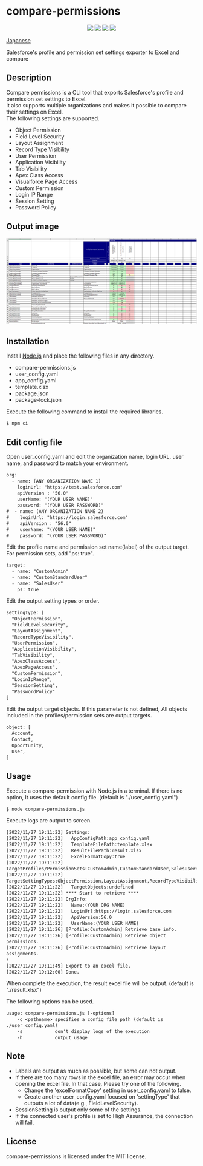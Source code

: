 # compare-permissions
<p align="center">
  <img src="https://img.shields.io/badge/Salesforce-00a1e0.svg">
  <img src="https://img.shields.io/badge/JavaScript-yellow.svg?logo=JavaScript&logoColor=white">
  <img src="https://img.shields.io/badge/NodeJS-339933.svg?logo=Node.js&logoColor=white">
  <img src="https://img.shields.io/badge/license-MIT-blue.svg">
</p>

[Japanese](./README-ja.md)  

Salesforce's profile and permission set settings exporter to Excel and compare
## Description
Compare permissions is a CLI tool that exports Salesforce's profile and permission set settings to Excel.  
It also supports multiple organizations and makes it possible to compare their settings on Excel.  
The following settings are supported.

* Object Permission
* Field Level Security
* Layout Assignment
* Record Type Visibility
* User Permission
* Application Visibility
* Tab Visibility
* Apex Class Access
* Visualforce Page Access
* Custom Permission
* Login IP Range
* Session Setting
* Password Policy

## Output image
[<img src="./images/sample.png" width="600">](./images/sample.png)

## Installation
Install [Node.js](https://nodejs.org/) and place the following files in any directory.

* compare-permissions.js
* user_config.yaml
* app_config.yaml
* template.xlsx
* package.json
* package-lock.json

Execute the following command to install the required libraries.
```
$ npm ci
```

## Edit config file
Open user_config.yaml and edit the organization name, login URL, user name, and password to match your environment.
```
org:
  - name: (ANY ORGANIZATION NAME 1)
    loginUrl: "https://test.salesforce.com"
    apiVersion : "56.0"
    userName: "(YOUR USER NAME)"
    password: "(YOUR USER PASSWORD)"
#  - name: (ANY ORGANIZATION NAME 2)
#    loginUrl: "https://login.salesforce.com"
#    apiVersion : "56.0"
#    userName: "(YOUR USER NAME)"
#    password: "(YOUR USER PASSWORD)"
```

Edit the profile name and permission set name(label) of the output target. For permission sets, add "ps: true".
```
target:
  - name: "CustomAdmin"
  - name: "CustomStandardUser"
  - name: "SalesUser"
    ps: true
```

Edit the output setting types or order.
```
settingType: [
  "ObjectPermission",
  "FieldLevelSecurity",
  "LayoutAssignment",
  "RecordTypeVisibility",
  "UserPermission",
  "ApplicationVisibility",
  "TabVisibility",
  "ApexClassAccess",
  "ApexPageAccess",
  "CustomPermission",
  "LoginIpRange",
  "SessionSetting",
  "PasswordPolicy"
]
```

Edit the output target objects. If this parameter is not defined, All objects included in the profiles/permission sets are output targets.
```
object: [
  Account, 
  Contact, 
  Opportunity, 
  User, 
]

```

## Usage

Execute a compare-permission with Node.js in a terminal. If there is no option, It uses the default config file. (default is "./user_config.yaml")
```
$ node compare-permissions.js
```
Execute logs are output to screen.
```
[2022/11/27 19:11:22] Settings:
[2022/11/27 19:11:22]   AppConfigPath:app_config.yaml
[2022/11/27 19:11:22]   TemplateFilePath:template.xlsx
[2022/11/27 19:11:22]   ResultFilePath:result.xlsx
[2022/11/27 19:11:22]   ExcelFormatCopy:true
[2022/11/27 19:11:22]   TargetProfiles/PermissionSets:CustomAdmin,CustomStandardUser,SalesUser(PS)
[2022/11/27 19:11:22]   TargetSettingTypes:ObjectPermission,LayoutAssignment,RecordTypeVisibility,UserPermission,ApplicationVisibility,TabVisibility,ApexClassAccess,ApexPageAccess,CustomPermission,LoginIpRange,SessionSetting,PasswordPolicy
[2022/11/27 19:11:22]   TargetObjects:undefined
[2022/11/27 19:11:22] **** Start to retrieve ****
[2022/11/27 19:11:22] OrgInfo:
[2022/11/27 19:11:22]   Name:(YOUR ORG NAME)
[2022/11/27 19:11:22]   LoginUrl:https://login.salesforce.com
[2022/11/27 19:11:22]   ApiVersion:56.0
[2022/11/27 19:11:22]   UserName:(YOUR USER NAME)
[2022/11/27 19:11:26] [Profile:CustomAdmin] Retrieve base info.
[2022/11/27 19:11:26] [Profile:CustomAdmin] Retrieve object permissions.
[2022/11/27 19:11:26] [Profile:CustomAdmin] Retrieve layout assignments.
:
[2022/11/27 19:11:49] Export to an excel file.
[2022/11/27 19:12:00] Done.
```
When complete the execution, the result excel file will be output. (default is "./result.xlsx")

The following options can be used.
```
usage: compare-permissions.js [-options]
    -c <pathname> specifies a config file path (default is ./user_config.yaml)
    -s            don't display logs of the execution
    -h            output usage
````

## Note
- Labels are output as much as possible, but some can not output.
- If there are too many rows in the excel file, an error may occur when opening the excel file. In that case, Please try one of the following.
  - Change the 'excelFormatCopy' setting in user_config.yaml to false.
  - Create another user_config.yaml focused on 'settingType' that outputs a lot of data(e.g., FieldLevelSecurity).
- SessionSetting is output only some of the settings.
- If the connected user's profile is set to High Assurance, the connection will fail.

## License
compare-permissions is licensed under the MIT license.

